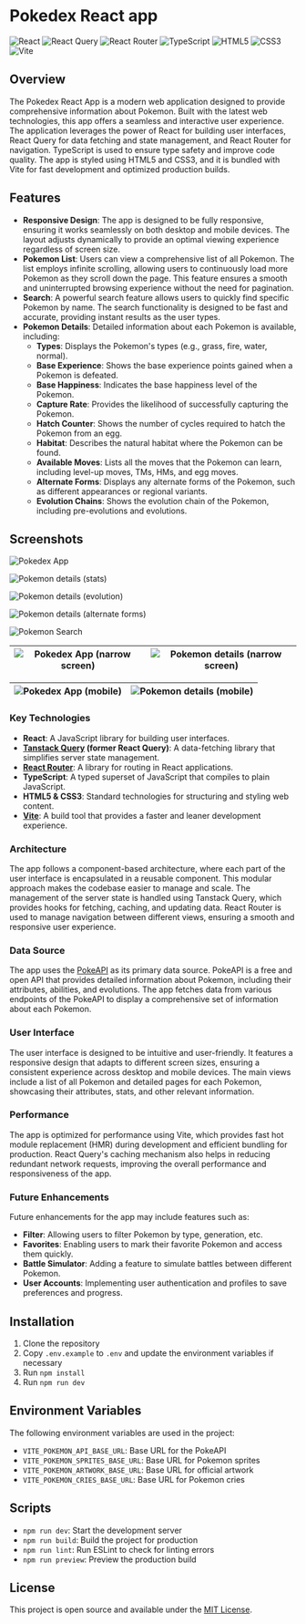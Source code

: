 # Pokedex React app

![React](https://img.shields.io/badge/-React-000000?style=flat-square&logo=React&logoColor=61DAFB)
![React Query](https://img.shields.io/badge/React_Query-%23FF4154.svg?style=flat-square&logo=react-query&logoColor=white)
![React Router](https://img.shields.io/badge/React_Router-%23CA4245.svg?style=flat-square&logo=react-router&logoColor=white)
![TypeScript](https://img.shields.io/badge/-TypeScript-3178C6?style=flat-square&logo=TypeScript&logoColor=white)
![HTML5](https://img.shields.io/badge/-HTML5-E34F26?style=flat-square&logo=html5&logoColor=white)
![CSS3](https://img.shields.io/badge/-CSS3-1572B6?style=flat-square&logo=css3&logoColor=white)
![Vite](https://img.shields.io/badge/-Vite-646CFF?style=flat-square&logo=vite&logoColor=white)

## Overview

The Pokedex React App is a modern web application designed to provide comprehensive information about Pokemon. Built with the latest web technologies, this app offers a seamless and interactive user experience. The application leverages the power of React for building user interfaces, React Query for data fetching and state management, and React Router for navigation. TypeScript is used to ensure type safety and improve code quality. The app is styled using HTML5 and CSS3, and it is bundled with Vite for fast development and optimized production builds.

## Features

- **Responsive Design**: The app is designed to be fully responsive, ensuring it works seamlessly on both desktop and mobile devices. The layout adjusts dynamically to provide an optimal viewing experience regardless of screen size.
- **Pokemon List**: Users can view a comprehensive list of all Pokemon. The list employs infinite scrolling, allowing users to continuously load more Pokemon as they scroll down the page. This feature ensures a smooth and uninterrupted browsing experience without the need for pagination.
- **Search**: A powerful search feature allows users to quickly find specific Pokemon by name. The search functionality is designed to be fast and accurate, providing instant results as the user types.
- **Pokemon Details**: Detailed information about each Pokemon is available, including:
  - **Types**: Displays the Pokemon's types (e.g., grass, fire, water, normal).
  - **Base Experience**: Shows the base experience points gained when a Pokemon is defeated.
  - **Base Happiness**: Indicates the base happiness level of the Pokemon.
  - **Capture Rate**: Provides the likelihood of successfully capturing the Pokemon.
  - **Hatch Counter**: Shows the number of cycles required to hatch the Pokemon from an egg.
  - **Habitat**: Describes the natural habitat where the Pokemon can be found.
  - **Available Moves**: Lists all the moves that the Pokemon can learn, including level-up moves, TMs, HMs, and egg moves.
  - **Alternate Forms**: Displays any alternate forms of the Pokemon, such as different appearances or regional variants.
  - **Evolution Chains**: Shows the evolution chain of the Pokemon, including pre-evolutions and evolutions.

## Screenshots

![Pokedex App](screens/1-pokedex-app.png)

![Pokemon details (stats)](screens/2-pokedex-details-stats.png)

![Pokemon details (evolution)](screens/3-pokedex-details-evolution.png)

![Pokemon details (alternate forms)](screens/4-pokedex-details-forms.png)

![Pokemon Search](screens/5-pokedex-search.png)

| ![Pokedex App (narrow screen)](screens/6-pokedex-app-narrow.png) | ![Pokemon details (narrow screen)](screens/7-pokedex-details-narrow.png) |
|------------------------------------------------------------------|--------------------------------------------------------------------------|

| ![Pokedex App (mobile)](screens/8-pokedex-app-mobile.png) | ![Pokemon details (mobile)](screens/9-pokedex-details-mobile.png) |
|-----------------------------------------------------------|-------------------------------------------------------------------|

### Key Technologies

- **React**: A JavaScript library for building user interfaces.
- **[Tanstack Query](https://tanstack.com/query) (former React Query)**: A data-fetching library that simplifies server state management.
- **[React Router](https://reactrouter.com/)**: A library for routing in React applications.
- **TypeScript**: A typed superset of JavaScript that compiles to plain JavaScript.
- **HTML5 & CSS3**: Standard technologies for structuring and styling web content.
- **[Vite](https://vite.dev/)**: A build tool that provides a faster and leaner development experience.

### Architecture

The app follows a component-based architecture, where each part of the user interface is encapsulated in a reusable component. This modular approach makes the codebase easier to manage and scale. The management of the server state is handled using Tanstack Query, which provides hooks for fetching, caching, and updating data. React Router is used to manage navigation between different views, ensuring a smooth and responsive user experience.

### Data Source

The app uses the [PokeAPI](https://pokeapi.co/) as its primary data source. PokeAPI is a free and open API that provides detailed information about Pokemon, including their attributes, abilities, and evolutions. The app fetches data from various endpoints of the PokeAPI to display a comprehensive set of information about each Pokemon.

### User Interface

The user interface is designed to be intuitive and user-friendly. It features a responsive design that adapts to different screen sizes, ensuring a consistent experience across desktop and mobile devices. The main views include a list of all Pokemon and detailed pages for each Pokemon, showcasing their attributes, stats, and other relevant information.

### Performance

The app is optimized for performance using Vite, which provides fast hot module replacement (HMR) during development and efficient bundling for production. React Query's caching mechanism also helps in reducing redundant network requests, improving the overall performance and responsiveness of the app.

### Future Enhancements

Future enhancements for the app may include features such as:

- **Filter**: Allowing users to filter Pokemon by type, generation, etc.
- **Favorites**: Enabling users to mark their favorite Pokemon and access them quickly.
- **Battle Simulator**: Adding a feature to simulate battles between different Pokemon.
- **User Accounts**: Implementing user authentication and profiles to save preferences and progress.

## Installation

1. Clone the repository
2. Copy `.env.example` to `.env` and update the environment variables if necessary
3. Run `npm install`
4. Run `npm run dev`

## Environment Variables

The following environment variables are used in the project:

- `VITE_POKEMON_API_BASE_URL`: Base URL for the PokeAPI
- `VITE_POKEMON_SPRITES_BASE_URL`: Base URL for Pokemon sprites
- `VITE_POKEMON_ARTWORK_BASE_URL`: Base URL for official artwork
- `VITE_POKEMON_CRIES_BASE_URL`: Base URL for Pokemon cries

## Scripts

- `npm run dev`: Start the development server
- `npm run build`: Build the project for production
- `npm run lint`: Run ESLint to check for linting errors
- `npm run preview`: Preview the production build

## License

This project is open source and available under the [MIT License](LICENSE).
